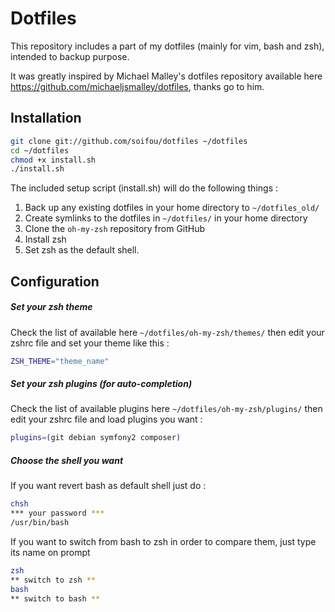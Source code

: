 Dotfiles
========

This repository includes a part of my dotfiles (mainly for vim, bash and zsh), intended to backup purpose.

It was greatly inspired by Michael Malley's dotfiles repository available here https://github.com/michaeljsmalley/dotfiles, thanks go to him.


Installation
------------

``` bash
git clone git://github.com/soifou/dotfiles ~/dotfiles
cd ~/dotfiles
chmod +x install.sh
./install.sh
```

The included setup script (install.sh) will do the following things :

1. Back up any existing dotfiles in your home directory to `~/dotfiles_old/`
2. Create symlinks to the dotfiles in `~/dotfiles/` in your home directory
3. Clone the `oh-my-zsh` repository from GitHub
4. Install zsh
5. Set zsh as the default shell.

Configuration
-------------
##### Set your zsh theme
Check the list of available here `~/dotfiles/oh-my-zsh/themes/` then edit your zshrc file and set your theme like this :
``` bash
ZSH_THEME="theme_name"
```
##### Set your zsh plugins (for auto-completion)
Check the list of available plugins here `~/dotfiles/oh-my-zsh/plugins/` then edit your zshrc file and load plugins you want :
``` bash
plugins=(git debian symfony2 composer)
```
##### Choose the shell you want
If you want revert bash as default shell just do :
``` bash
chsh
*** your password ***
/usr/bin/bash
```
If you want to switch from bash to zsh in order to compare them, just type its name on prompt
``` bash
zsh
** switch to zsh **
bash
** switch to bash **
```

[zsh themes]:http://zshthem.es/
